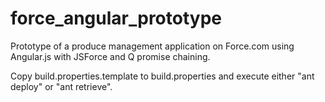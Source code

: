 force_angular_prototype
=======================

Prototype of a produce management application on Force.com using Angular.js with JSForce and Q promise chaining.

Copy build.properties.template to build.properties and execute either "ant deploy" or "ant retrieve".
